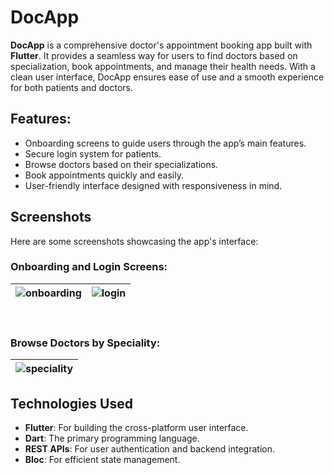 
# DocApp

**DocApp** is a comprehensive doctor's appointment booking app built with **Flutter**. It provides a seamless way for users to find doctors based on specialization, book appointments, and manage their health needs. With a clean user interface, DocApp ensures ease of use and a smooth experience for both patients and doctors.

## Features:
- Onboarding screens to guide users through the app’s main features.
- Secure login system for patients.
- Browse doctors based on their specializations.
- Book appointments quickly and easily.
- User-friendly interface designed with responsiveness in mind.

## Screenshots

Here are some screenshots showcasing the app's interface:

### Onboarding and Login Screens:

| ![onboarding](https://github.com/user-attachments/assets/c73a1a81-6020-49c6-a395-a52d0428fbde) | ![login](https://github.com/user-attachments/assets/2e2672d2-0226-4a91-9980-400b6da9245e) |
|:----------------------------------------------------------------------------------------------:|:----------------------------------------------------------------------------------------:|

<br>

### Browse Doctors by Speciality:

| ![speciality](https://github.com/user-attachments/assets/a2e20069-bc36-40b7-98b2-6126382be00b) |
|:----------------------------------------------------------------------------------------------:|

## Technologies Used

- **Flutter**: For building the cross-platform user interface.
- **Dart**: The primary programming language.
- **REST APIs**: For user authentication and backend integration.
- **Bloc**: For efficient state management.

